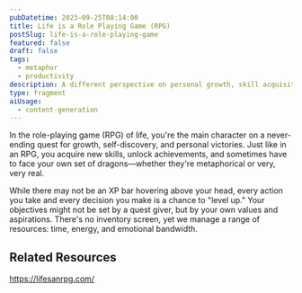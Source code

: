 ```yaml
---
pubDatetime: 2023-09-25T08:14:00
title: Life is a Role Playing Game (RPG)
postSlug: life-is-a-role-playing-game
featured: false
draft: false
tags:
  - metaphor
  - productivity
description: A different perspective on personal growth, skill acquisition, and self-discovery. Navigate your life's quests and challenges, just like a video game character, while managing your 'inventory' of time, energy, and emotions.
type: fragment
aiUsage:
  - content-generation
---
```


In the role-playing game (RPG) of life, you're the main character on a never-ending quest for growth, self-discovery, and personal victories. Just like in an RPG, you acquire new skills, unlock achievements, and sometimes have to face your own set of dragons—whether they're metaphorical or very, very real.

While there may not be an XP bar hovering above your head, every action you take and every decision you make is a chance to "level up." Your objectives might not be set by a quest giver, but by your own values and aspirations. There's no inventory screen, yet we manage a range of resources: time, energy, and emotional bandwidth.

## Related Resources

https://lifesanrpg.com/
